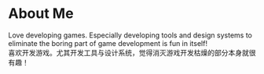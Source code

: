 # About Me
Love developing games. Especially developing tools and design systems to eliminate the boring part of game development is fun in itself!  
喜欢开发游戏。尤其开发工具与设计系统，觉得消灭游戏开发枯燥的部分本身就很有趣！
